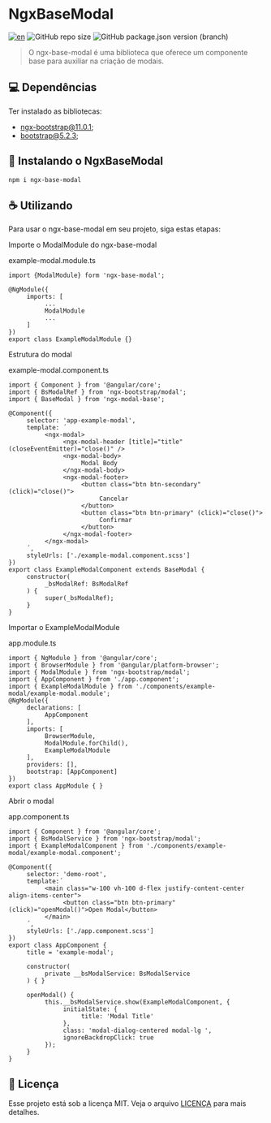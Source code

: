 # NgxBaseModal

[![en](https://img.shields.io/badge/lang-en-red.svg)](README.md)
![GitHub repo size](https://img.shields.io/github/repo-size/Chumbinho1/ngx-base-modal)
![GitHub package.json version (branch)](https://img.shields.io/github/package-json/v/Chumbinho1/ngx-base-modal/main)

> O ngx-base-modal é uma biblioteca que oferece um componente base para auxiliar na criação de modais.

## 💻 Dependências

Ter instalado as bibliotecas:

- [ngx-bootstrap@11.0.1](https://github.com/valor-software/ngx-bootstrap/tree/v11.0.1);
- [bootstrap@5.2.3](https://github.com/twbs/bootstrap/tree/v5.2.3);

## 🚀 Instalando o NgxBaseModal

```
npm i ngx-base-modal
```
## ☕ Utilizando

Para usar o ngx-base-modal em seu projeto, siga estas etapas:

Importe o ModalModule do ngx-base-modal

example-modal.module.ts
```
import {ModalModule} form 'ngx-base-modal';

@NgModule({
     imports: [
          ...
          ModalModule
          ...
     ]
}) 
export class ExampleModalModule {}
```

Estrutura do modal

example-modal.component.ts

```
import { Component } from '@angular/core';
import { BsModalRef } from 'ngx-bootstrap/modal';
import { BaseModal } from 'ngx-modal-base';

@Component({
     selector: 'app-example-modal',
     template: ´
          <ngx-modal>
               <ngx-modal-header [title]="title" (closeEventEmitter)="close()" />
               <ngx-modal-body>
                    Modal Body
               </ngx-modal-body>
               <ngx-modal-footer>
                    <button class="btn btn-secondary" (click)="close()">
                         Cancelar
                    </button>
                    <button class="btn btn-primary" (click)="close()">
                         Confirmar
                    </button>
               </ngx-modal-footer>
          </ngx-modal>
     ´,
     styleUrls: ['./example-modal.component.scss']
})
export class ExampleModalComponent extends BaseModal {
     constructor(
          _bsModalRef: BsModalRef
     ) {
          super(_bsModalRef);
     }
}
```

Importar o ExampleModalModule

app.module.ts
```
import { NgModule } from '@angular/core';
import { BrowserModule } from '@angular/platform-browser';
import { ModalModule } from 'ngx-bootstrap/modal';
import { AppComponent } from './app.component';
import { ExampleModalModule } from './components/example-modal/example-modal.module';
@NgModule({
     declarations: [
          AppComponent
     ],
     imports: [
          BrowserModule,
          ModalModule.forChild(),
          ExampleModalModule
     ],
     providers: [],
     bootstrap: [AppComponent]
})
export class AppModule { }
```

Abrir o modal

app.component.ts
```
import { Component } from '@angular/core';
import { BsModalService } from 'ngx-bootstrap/modal';
import { ExampleModalComponent } from './components/example-modal/example-modal.component';

@Component({
     selector: 'demo-root',
     template:´
          <main class="w-100 vh-100 d-flex justify-content-center align-items-center">
               <button class="btn btn-primary" (click)="openModal()">Open Modal</button>
          </main>
     ´,
     styleUrls: ['./app.component.scss']
})
export class AppComponent {
     title = 'example-modal';

     constructor(
          private __bsModalService: BsModalService
     ) { }

     openModal() {
          this.__bsModalService.show(ExampleModalComponent, {
               initialState: {
                    title: 'Modal Title'
               },
               class: 'modal-dialog-centered modal-lg ',
               ignoreBackdropClick: true
          });
     }
}
```

## 📝 Licença

Esse projeto está sob a licença MIT. Veja o arquivo [LICENÇA](LICENSE.md) para mais detalhes.
